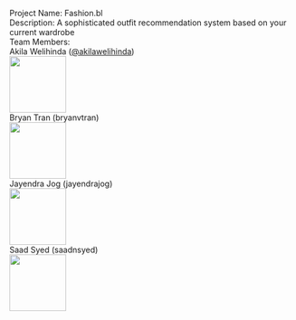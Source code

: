 Project Name: Fashion.bl <br/>
Description: A sophisticated outfit recommendation system based on your current wardrobe <br/>
Team Members: <br/>
    Akila Welihinda ([@akilawelihinda](https://github.com/akilawelihinda)) <br/>
    <img src="https://scontent-lax3-1.xx.fbcdn.net/t31.0-8/12885814_1142174779128896_8375918918325320724_o.jpg" width="100">
    <br/>Bryan Tran (bryanvtran) <br/>
    <img src="https://scontent-lax3-1.xx.fbcdn.net/v/t1.0-0/p206x206/11692490_1156720981008931_4618007276040821562_n.jpg?oh=a4ab6c59cac2a83c5b239377880540ae&oe=5867F76D" width="100">
    <br/>Jayendra Jog (jayendrajog) <br/>
    <img src="https://scontent-lax3-1.xx.fbcdn.net/t31.0-8/13235108_1356077174408159_3323412581089508886_o.jpg" width="100">
    <br/>Saad Syed (saadnsyed) <br/>
    <img src="https://scontent-lax3-1.xx.fbcdn.net/t31.0-8/12891534_10206031491969717_6395363726174467576_o.jpg" width="100">
